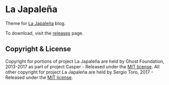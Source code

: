# La Japaleña

Theme for [La Japaleña](http://github.com/tryghost/ghost/) blog.

To download, visit the [releases](https://github.com/sergio-toro/LaJapalena/releases) page.

## Copyright & License

Copyright for portions of project La Japaleña are held by Ghost Foundation, 2013-2017 as part of project Casper - Released under the [MIT license](LICENSE). 
All other copyright for project La Japaleña are held by Sergio Toro, 2017 - Released under the [MIT license](LICENSE).

